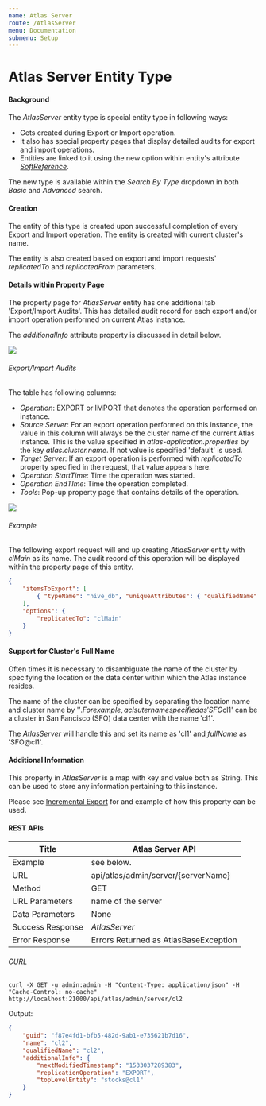```yaml
---
name: Atlas Server
route: /AtlasServer
menu: Documentation
submenu: Setup 
---
```


# Atlas Server Entity Type

#### Background

The _AtlasServer_ entity type is special entity type in following ways:

* Gets created during Export or Import operation. 
* It also has special property pages that display detailed audits for export and import operations.
* Entities are linked to it using the new option within entity's attribute _[SoftReference](SoftReference)_.

The new type is available within the _Search By Type_ dropdown in both _Basic_ and _Advanced_ search.

#### Creation

The entity of this type is created upon successful completion of every Export and Import operation. The entity is created with current cluster's name.

The entity is also created based on export and import requests' _replicatedTo_ and _replicatedFrom_ parameters.

#### Details within Property Page

The property page for _AtlasServer_ entity has one additional tab 'Export/Import Audits'. This has detailed audit record for each export and/or import operation performed on current Atlas instance.

The _additionalInfo_ attribute property is discussed in detail below.

<img src="images/markdown/atlas-server-properties.png"/>


###### Export/Import Audits

The table has following columns:

* _Operation_: EXPORT or IMPORT that denotes the operation performed on instance.
* _Source Server_: For an export operation performed on this instance, the value in this column will always be the cluster name of the current Atlas instance. This is the value specified in _atlas-application.properties_ by the key _atlas.cluster.name_. If not value is specified 'default' is used.
* _Target Server_: If an export operation is performed with _replicatedTo_ property specified in the request, that value appears here.
* _Operation StartTime_: Time the operation was started.
* _Operation EndTIme_: Time the operation completed.
* _Tools_: Pop-up property page that contains details of the operation.

<img src="images/markdown/atlas-server-exp-imp-audits.png" />


###### Example

The following export request will end up creating _AtlasServer_ entity with _clMain_ as its name. The audit record of this operation will be displayed within the property page of this entity.
```json 
{
    "itemsToExport": [
        { "typeName": "hive_db", "uniqueAttributes": { "qualifiedName": "stocks@cl1" }}
    ],
    "options": {
        "replicatedTo": "clMain"
    }
}
```

#### Support for Cluster's Full Name

Often times it is necessary to disambiguate the name of the cluster by specifying the location or the data center within which the Atlas instance resides. 

The name of the cluster can be specified by separating the location name and cluster name by '$'. For example, a clsuter name specified as 'SFO$cl1' can be a cluster in San Fancisco (SFO) data center with the name 'cl1'.

The _AtlasServer_ will handle this and set its name as 'cl1' and _fullName_ as 'SFO@cl1'.


#### Additional Information

This property in _AtlasServer_ is a map with key and value both as String. This can be used to store any information pertaining to this instance. 

Please see [Incremental Export](IncrementalExport) for and example of how this property can be used.

#### REST APIs
**Title**           |**Atlas Server API**                       |
----------------|---------------------------------------|
Example         |   see below.                          |
URL             | api/atlas/admin/server/{serverName}   |
Method          | GET                                   |
URL Parameters  | name of the server                    |
Data Parameters | None                                  |
Success Response| _AtlasServer_                         |
Error Response  | Errors Returned as AtlasBaseException |

###### CURL

```
curl -X GET -u admin:admin -H "Content-Type: application/json" -H "Cache-Control: no-cache" http://localhost:21000/api/atlas/admin/server/cl2
```

Output: 
```json
{
    "guid": "f87e4fd1-bfb5-482d-9ab1-e735621b7d16",
    "name": "cl2",
    "qualifiedName": "cl2",
    "additionalInfo": {
        "nextModifiedTimestamp": "1533037289383",
        "replicationOperation": "EXPORT",
        "topLevelEntity": "stocks@cl1"
    }
}
```


